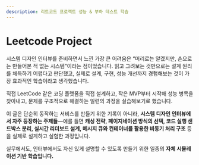 ```yaml
---
description: 리트코드 프로젝트 성능 & 부하 테스트 학습
---
```


# Leetcode Project

시스템 디자인 인터뷰를 준비하면서 느낀 가장 큰 어려움은 “머리로는 알겠지만, 손으로는 만들어본 적 없는 시스템”이라는 점이었습니다. 읽고 그려보는 것만으로는 설계 원리를 체득하기 어렵다고 판단했고, 실제로 설계, 구현, 성능 개선까지 경험해보는 것이 가장 효과적인 학습이라고 생각했습니다.

직접 LeetCode 같은 코딩 플랫폼을 직접 설계하고, 작은 MVP부터 시작해 성능 병목을 찾아내고, 문제를 구조적으로 해결하는 일련의 과정을 실습해보기로 했습니다.

이 글은 단순히 동작하는 서비스를 만들기 위한 기록이 아니라, **시스템 디자인 인터뷰에서 자주 등장하는 주제들**—예를 들면 **캐싱 전략, 페이지네이션 방식의 선택, 코드 실행 샌드박스 분리, 실시간 리더보드 설계, 메시지 큐와 컨테이너를 활용한 비동기 처리 구조** 등을 실제로 설계하고 실험한 과정입니다.

실무에서도, 인터뷰에서도 자신 있게 설명할 수 있도록 만들기 위한 일종의 **자체 시뮬레이션 기반 학습입니다.**

